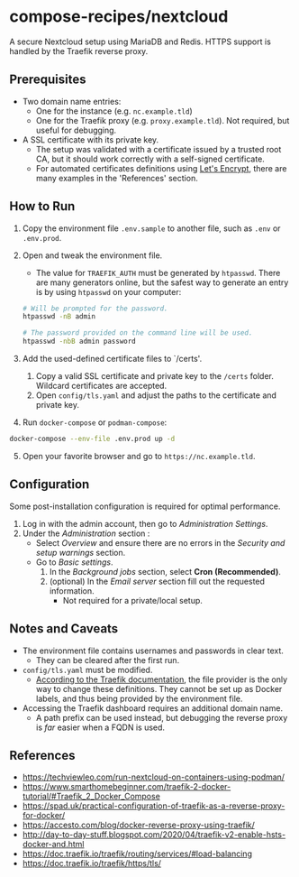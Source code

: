 # compose-recipes/nextcloud

A secure Nextcloud setup using MariaDB and Redis. HTTPS support is handled by the Traefik reverse proxy.


## Prerequisites

* Two domain name entries:
    * One for the instance (e.g. `nc.example.tld`)
    * One for the Traefik proxy (e.g. `proxy.example.tld`). Not required, but useful for debugging.
* A SSL certificate with its private key.
    * The setup was validated with a certificate issued by a trusted root CA, but it should work correctly with a self-signed certificate.
    * For automated certificates definitions using [Let's Encrypt](https://letsencrypt.org/), there are many examples in the 'References' section.

## How to Run

1. Copy the environment file `.env.sample` to another file, such as `.env` or `.env.prod`. 

2. Open and tweak the environment file.
    * The value for `TRAEFIK_AUTH` must be generated by `htpasswd`. There are many generators online, but the safest way to generate an entry is by using `htpasswd` on your computer:

    ```sh
    # Will be prompted for the password.
    htpasswd -nB admin
    
    # The password provided on the command line will be used.
    htpasswd -nbB admin password
    ```

3. Add the used-defined certificate files to `/certs'.
    1. Copy a valid SSL certificate and private key to the `/certs` folder. Wildcard certificates are accepted.
    2. Open `config/tls.yaml` and adjust the paths to the certificate and private key.

4. Run `docker-compose` or `podman-compose`:
```sh
docker-compose --env-file .env.prod up -d 
```

5. Open your favorite browser and go to `https://nc.example.tld`.

## Configuration
Some post-installation configuration is required for optimal performance.

1. Log in with the admin account, then go to _Administration Settings_. 
2. Under the _Administration_ section :
    * Select _Overview_ and ensure there are no errors in the _Security and setup warnings_ section.
    * Go to _Basic settings_. 
        1. In the _Background jobs_ section, select **Cron (Recommended)**.
        2. (optional) In the _Email server_ section fill out the requested information.
            * Not required for a private/local setup.

## Notes and Caveats
* The environment file contains usernames and passwords in clear text. 
    * They can be cleared after the first run.
* `config/tls.yaml` must be modified.
    * [According to the Traefik documentation](https://doc.traefik.io/traefik/https/tls/), the file provider is the only way to change these definitions. They cannot be set up as Docker labels, and thus being provided by the environment file.
* Accessing the Traefik dashboard requires an additional domain name.
    * A path prefix can be used instead, but debugging the reverse proxy is _far_ easier when a FQDN is used.

## References
* https://techviewleo.com/run-nextcloud-on-containers-using-podman/
* https://www.smarthomebeginner.com/traefik-2-docker-tutorial/#Traefik_2_Docker_Compose
* https://spad.uk/practical-configuration-of-traefik-as-a-reverse-proxy-for-docker/
* https://accesto.com/blog/docker-reverse-proxy-using-traefik/
* http://day-to-day-stuff.blogspot.com/2020/04/traefik-v2-enable-hsts-docker-and.html
* https://doc.traefik.io/traefik/routing/services/#load-balancing
* https://doc.traefik.io/traefik/https/tls/
